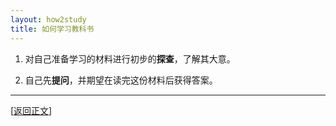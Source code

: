 ```yaml
---
layout: how2study
title: 如何学习教科书
---
```


1. 对自己准备学习的材料进行初步的**探查**，了解其大意。

2. 自己先**提问**，并期望在读完这份材料后获得答案。

***

[[返回正文](how2study_3.html#asw03)]
